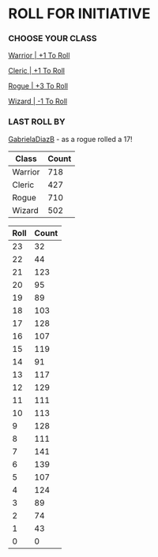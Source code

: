 # ROLL FOR INITIATIVE
### CHOOSE YOUR CLASS

[Warrior | +1 To Roll](https://github.com/benjaminsampica/benjaminsampica/issues/new?title=roll%7Cwarrior&body=Just+click+%27Submit+new+issue%27.)

[Cleric | +1 To Roll](https://github.com/benjaminsampica/benjaminsampica/issues/new?title=roll%7Ccleric&body=Just+click+%27Submit+new+issue%27.)

[Rogue | +3 To Roll](https://github.com/benjaminsampica/benjaminsampica/issues/new?title=roll%7Crogue&body=Just+click+%27Submit+new+issue%27.)

[Wizard | -1 To Roll](https://github.com/benjaminsampica/benjaminsampica/issues/new?title=roll%7Cwizard&body=Just+click+%27Submit+new+issue%27.)
### LAST ROLL BY
[GabrielaDiazB](https://www.github.com/GabrielaDiazB) - as a rogue rolled a 17!

|Class|Count|
|-|-|
|Warrior|718|
|Cleric|427|
|Rogue|710|
|Wizard|502|

|Roll|Count|
|-|-|
|23|32
|22|44
|21|123
|20|95
|19|89
|18|103
|17|128
|16|107
|15|119
|14|91
|13|117
|12|129
|11|111
|10|113
|9|128
|8|111
|7|141
|6|139
|5|107
|4|124
|3|89
|2|74
|1|43
|0|0
